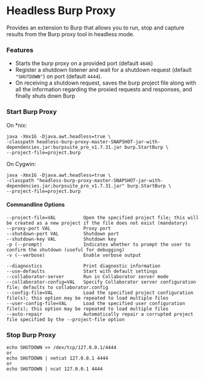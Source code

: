 Headless Burp Proxy
===================

Provides an extension to Burp that allows you to run, stop and capture results from the Burp proxy tool in headless mode.

### Features
* Starts the burp proxy on a provided port (default `4646`)
* Register a shutdown listener and wait for a shutdown request (default `"SHUTDOWN"`) on port (default `4444`).
* On receiving a shutdown request, saves the burp project file along with all the information regarding the proxied requests and responses, and finally shuts down Burp

### Start Burp Proxy

On *nix:

```
java -Xmx1G -Djava.awt.headless=true \
-classpath headless-burp-proxy-master-SNAPSHOT-jar-with-dependencies.jar:burpsuite_pro_v1.7.31.jar burp.StartBurp \
--project-file=project.burp
```

On Cygwin:

```
java -Xmx1G -Djava.awt.headless=true \
-classpath "headless-burp-proxy-master-SNAPSHOT-jar-with-dependencies.jar;burpsuite_pro_v1.7.31.jar" burp.StartBurp \
--project-file=project.burp
```

#### Commandline Options

```
--project-file=VAL          Open the specified project file; this will be created as a new project if the file does not exist (mandatory)
--proxy-port VAL            Proxy port
--shutdown-port VAL         Shutdown port
--shutdown-key VAL          Shutdown key
-p (--prompt)               Indicates whether to prompt the user to confirm the shutdown (useful for debugging)
-v (--verbose)              Enable verbose output

--diagnostics               Print diagnostic information
--use-defaults              Start with default settings
--collaborator-server       Run in Collaborator server mode
--collaborator-config=VAL   Specify Collaborator server configuration file; defaults to collaborator.config
--config-file=VAL           Load the specified project configuration file(s); this option may be repeated to load multiple files
--user-config-file=VAL      Load the specified user configuration file(s); this option may be repeated to load multiple files
--auto-repair               Automatically repair a corrupted project file specified by the --project-file option
```

### Stop Burp Proxy

```
echo SHUTDOWN >> /dev/tcp/127.0.0.1/4444
or
echo SHUTDOWN | netcat 127.0.0.1 4444
or
echo SHUTDOWN | ncat 127.0.0.1 4444
```